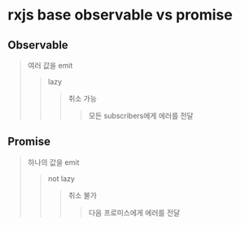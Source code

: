 # rxjs base observable vs promise

## Observable

> 여러 값을 emit
>
> > lazy
> >
> > > 취소 가능
> > >
> > > > 모든 subscribers에게 에러를 전달

## Promise

> 하나의 값을 emit
>
> > not lazy
> >
> > > 취소 불가
> > >
> > > > 다음 프로미스에게 에러를 전달
